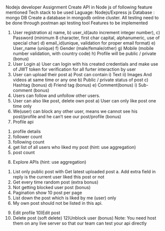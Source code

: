 Nodejs developer Assignment
Create API in Node js of following feature mentioned
Tech stack to be used
Laguage: Nodejs/Express js
Database : mongo DB
Create a database in mongodb online cluster.
All testing need to be done through postman api testing tool
Features to be implemented
1) User registration
a) name,
b) user_id(auto increment integer number),
c) Password (minimum 8 character, first char capital, alphanumeric, use of
special char)
d) email_id(unique, validation for proper email format)
e) User_name (unique)
f) Gender (male/female/other)
g) Mobile (mobile number validation, with country code)
h) Profile will be public / private (bonus)
2) User Login
a) User can login with his created credentials and make use of JWT token for
verification for all furter interaction by user
3) User can upload their post
a) Post can contain
i) Text
ii) Images And videos at same time or any one
b) Public / private status of post
c) Hashtag (bonus)
d) Friend tag (bonus)
e) Comment(bonus)
i) Sub-comment (bonus)
4) Users can follow and unfollow other users.
5) User can also like post, delete own post
a) User can only like post one time only
6) We(user) can block any other user, means we cannot see his post/profile and he
can’t see our post/profile (bonus)
7) Profile api
1. profile details
2. follower count
3. following count
4. get list of all users who liked my post (hint: use aggregation)
5. post count
8) Explore APIs (hint: use aggregation)
1. List only public post with Get latest uploaded post
a. Add extra field in reply is the current user liked this post or not
2. Get every time random post (extra bonus)
3. Not getting blocked user post (bonus)
4. Pagination show 10 post per page
5. List down the post which is liked by me (user) only
6. My own post should not be listed in this api.
9) Edit profile
10)Edit post
11) Delete post (soft delete)
12)Unblock user (bonus)
Note: You need host them on any live server so that our team can test your api
directly
